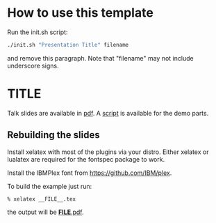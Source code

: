 # How to use this template

Run the init.sh script:

```bash
./init.sh "Presentation Title" filename
```

and remove this paragraph.
Note that "filename" may not include underscore signs.

# __TITLE__

Talk slides are available in [pdf](__FILE__.pdf).
A [script](demo_script.md) is available for the demo parts.

## Rebuilding the slides

Install xelatex with most of the plugins via your distro.
Either xelatex or lualatex are required for the fontspec package to work.

Install the IBMPlex font from https://github.com/IBM/plex.

To build the example just run:

```shell
% xelatex __FILE__.tex
```

the output will be [__FILE__.pdf](__FILE__.pdf).
